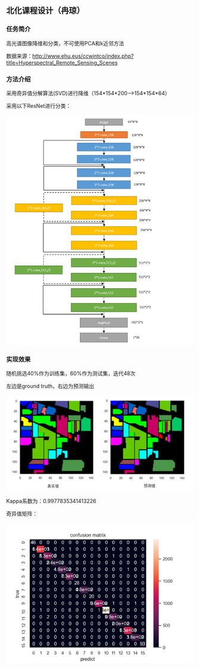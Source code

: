 ##  北化课程设计（冉琼）

### 任务简介

高光谱图像降维和分类，不可使用PCA和k近邻方法

数据来源：http://www.ehu.eus/ccwintco/index.php?title=Hyperspectral_Remote_Sensing_Scenes 

### 方法介绍

采用奇异值分解算法(SVD)进行降维（154\*154\*200-->154\*154\*64）

采用以下ResNet进行分类：

![ResNet](https://github.com/lipervol/curriculum_design/blob/master/ResNet.png)

### 实现效果

随机挑选40%作为训练集，60%作为测试集，迭代48次

左边是ground truth，右边为预测输出

![result](https://github.com/lipervol/curriculum_design/blob/master/rst.png)

Kappa系数为：0.9977835341413226

奇异值矩阵：

![Hot](https://github.com/lipervol/curriculum_design/blob/master/confusion_matrix.png)